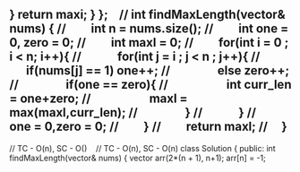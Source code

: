 }
return maxi;
}
};
​
​
​
// int findMaxLength(vector<int>& nums) {
//         int n = nums.size();
//         int one = 0, zero = 0;
//         int maxl = 0;
//         for(int i = 0 ; i < n; i++){
//             for(int j = i ; j < n ; j++){
//                 if(nums[j] == 1) one++;
//                 else zero++;
//                 if(one == zero){
//                     int curr_len = one+zero;
//                     maxl = max(maxl,curr_len);
//                 }
//             }
//             one = 0,zero = 0;
//         }
//         return maxl;
//     }
----------
// TC - O(n),  SC - O()
​
​
​
// TC - O(n), SC - O(n)
class Solution {
public:
int findMaxLength(vector<int>& nums)
{
vector<int> arr(2*(n + 1), n+1);
arr[n] = -1;
